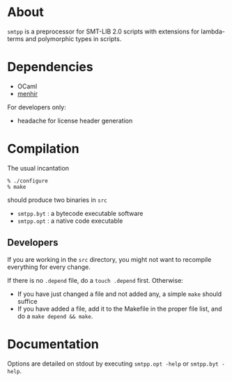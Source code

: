 # About

`smtpp` is a preprocessor for SMT-LIB 2.0 scripts with extensions for
lambda-terms and polymorphic types in scripts.

# Dependencies

- OCaml
- [menhir](http://gallium.inria.fr/~fpottier/menhir/)

For developers only:
- headache for license header generation


# Compilation

The usual incantation

```{.bash}
% ./configure
% make
```

should produce two binaries in `src`
- `smtpp.byt` : a bytecode executable software
- `smtpp.opt` : a native code executable


## Developers

If you are working in the `src` directory, you might not want to recompile
everything for every change.

If there is no `.depend` file, do a `touch .depend` first.
Otherwise:

- If you have just changed a file and not added any, a simple `make` should
suffice
- If you have added a file, add it to the Makefile in the proper file list, and
  do a `make depend && make`.

# Documentation

Options are detailed on stdout by executing `smtpp.opt -help` or
`smtpp.byt -help`.


<!--  LocalWords:  smtpp
 -->
